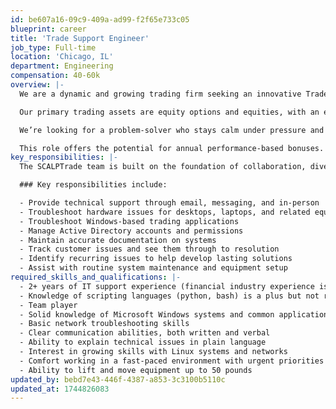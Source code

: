 ```yaml
---
id: be607a16-09c9-409a-ad99-f2f65e733c05
blueprint: career
title: 'Trade Support Engineer'
job_type: Full-time
location: 'Chicago, IL'
department: Engineering
compensation: 40-60k
overview: |-
  We are a dynamic and growing trading firm seeking an innovative Trade Support Engineer to join our team. This role is pivotal to our dual mission: developing cutting-edge automated trading strategies and commercializing our existing trading platforms and tools.

  Our primary trading assets are equity options and equities, with an exciting expansion into futures on the horizon. As a key member of our relatively small but rapidly expanding team, you will have the opportunity to make substantial contributions and experience significant upward mobility within the company. Your work will not only shape the future of our trading operations but also influence the evolution of our commercial products.

  We’re looking for a problem-solver who stays calm under pressure and is eager to grow their technical skills. The right candidate will strongly desire to deepen their knowledge of Linux and networking while providing exceptional support to our team. This is a unique chance to be part of a firm where individual efforts have a direct and meaningful impact.

  This role offers the potential for annual performance-based bonuses. If you're ready to join a high-impact team in a fast-paced, innovation-driven environment, we’d love to hear from you.
key_responsibilities: |-
  The SCALPTrade team is built on the foundation of collaboration, diversity and innovation. We value critical thinkers, who are adapt at deep problem solving, and can endure a fast paced environment. We embrace individuals with grit, self-motivation, and those with the desire to experience and tackle the most difficult obstacles.

  ### Key responsibilities include:

  - Provide technical support through email, messaging, and in-person
  - Troubleshoot hardware issues for desktops, laptops, and related equipment
  - Troubleshoot Windows-based trading applications
  - Manage Active Directory accounts and permissions
  - Maintain accurate documentation on systems
  - Track customer issues and see them through to resolution
  - Identify recurring issues to help develop lasting solutions
  - Assist with routine system maintenance and equipment setup
required_skills_and_qualifications: |-
  - 2+ years of IT support experience (financial industry experience is a plus, but not required)
  - Knowledge of scripting languages (python, bash) is a plus but not required
  - Team player
  - Solid knowledge of Microsoft Windows systems and common applications
  - Basic network troubleshooting skills
  - Clear communication abilities, both written and verbal
  - Ability to explain technical issues in plain language
  - Interest in growing skills with Linux systems and networks
  - Comfort working in a fast-paced environment with urgent priorities
  - Ability to lift and move equipment up to 50 pounds
updated_by: bebd7e43-446f-4387-a853-3c3100b5110c
updated_at: 1744826083
---
```

